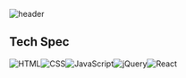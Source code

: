![header](https://capsule-render.vercel.app/api?type=waving&color=auto&height=200&section=header&text=yoonstar&fontSize=90&fontColor=ffffff)

## Tech Spec

<img alt="HTML" src ="https://img.shields.io/badge/HTML-e34f26.svg?&style=for-the-badge&logo=HTML5&logoColor=white"/><img alt="CSS" src ="https://img.shields.io/badge/CSS-ff9933.svg?&style=for-the-badge&logo=CSS3&logoColor=white"/><img alt="JavaScript" src ="https://img.shields.io/badge/JavaScript-f7df1e.svg?&style=for-the-badge&logo=JavaScript&logoColor=white"/><img alt="jQuery" src ="https://img.shields.io/badge/jQuery-0769ad.svg?&style=for-the-badge&logo=jQuery&logoColor=white"/><img alt="React" src ="https://img.shields.io/badge/React-61dafb.svg?&style=for-the-badge&logo=React&logoColor=white"/>

